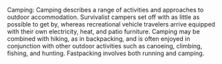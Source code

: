 Camping: Camping describes a range of activities and approaches to outdoor accommodation. Survivalist campers set off with as little as possible to get by, whereas recreational vehicle travelers arrive equipped with their own electricity, heat, and patio furniture. Camping may be combined with hiking, as in backpacking, and is often enjoyed in conjunction with other outdoor activities such as canoeing, climbing, fishing, and hunting. Fastpacking involves both running and camping.
